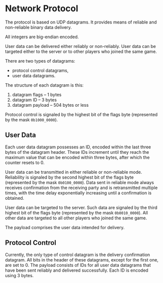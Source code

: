 # Network Protocol

The protocol is based on UDP datagrams. It provides means of reliable and
non-reliable binary data delivery.

All integers are big-endian encoded.

User data can be delivered either reliably or non-reliably. User data can be
targeted either to the server or to other players who joined the same game.

There are two types of datagrams:

* protocol control datagrams,
* user data datagrams.

The structure of each datagram is this:

1. datagram flags – 1 bytes
1. datagram ID – 3 bytes
1. datagram payload – 504 bytes or less

Protocol control is signaled by the highest bit of the flags byte (represented
by the mask `0b1000_0000`).

## User Data

Each user data datagram possesses an ID, encoded within the last three bytes of
the datagram header. These IDs increment until they reach the maximum value
that can be encoded within three bytes, after which the counter resets to 0.

User data can be transmitted in either reliable or non-reliable mode.
Reliability is signaled by the second highest bit of the flags byte
(represented by the mask `0b0100_0000`). Data sent in reliable mode always
receives confirmation from the receiving party and is retransmitted multiple
times, with the time delay exponentially increasing until a confirmation is
obtained.

User data can be targeted to the server. Such data are signaled by the third
highest bit of the flags byte (represented by the mask `0b0010_0000`). All
other data are targeted to all other players who joined the same game.

The payload comprises the user data intended for delivery.

## Protocol Control

Currently, the only type of control datagram is the delivery confirmation
datagram. All bits in the header of these datagrams, except for the first one,
are set to 0. The payload consists of IDs for all user data datagrams that have
been sent reliably and delivered successfully. Each ID is encoded using 3
bytes.
